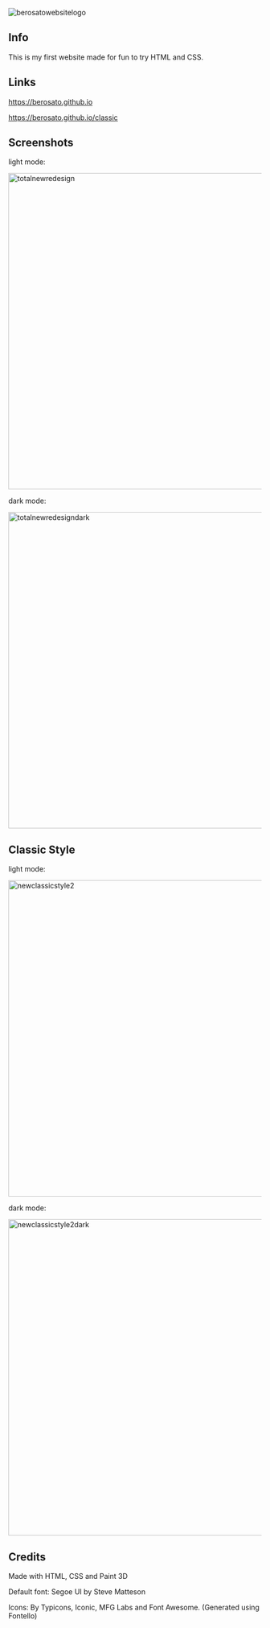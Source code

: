 ![berosatowebsitelogo](https://user-images.githubusercontent.com/75726739/213913250-073fe36b-716b-4da4-96b0-7e1f70491933.png)

## Info
This is my first website made for fun to try HTML and CSS.

## Links
https://berosato.github.io

https://berosato.github.io/classic

## Screenshots
light mode:

<img width="629" alt="totalnewredesign" src="https://user-images.githubusercontent.com/75726739/213913059-f90b0971-71c9-491a-abeb-aa0b54248687.png">

dark mode:

<img width="629" alt="totalnewredesigndark" src="https://user-images.githubusercontent.com/75726739/213913076-167b6be9-898d-4eb0-bb37-6389a350fd5e.png">

## Classic Style
light mode:

<img width="629" alt="newclassicstyle2" src="https://user-images.githubusercontent.com/75726739/213913118-78d81d3d-d373-4b7a-be87-150e7b369bbb.png">

dark mode:

<img width="629" alt="newclassicstyle2dark" src="https://user-images.githubusercontent.com/75726739/213913123-cbb5d50c-49bc-4012-b52a-f5166c927c92.png">

## Credits 
Made with HTML, CSS and Paint 3D

Default font: Segoe UI by Steve Matteson

Icons: By Typicons, Iconic, MFG Labs and Font Awesome. (Generated using Fontello)
